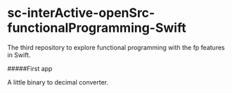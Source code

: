 # sc-interActive-openSrc-functionalProgramming-Swift
 The third repository to explore functional programming with the fp features in Swift.

 #####First app 

 A little binary to decimal converter.
